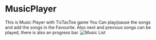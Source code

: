 # MusicPlayer
This is Music Player with TicTacToe game
You Can play/pause the songs and add the songs in the Favourite.
Also next and previous songs can be played, there is also an progress bar.
![Music List](https://postimg.cc/z3XCx6fv )

